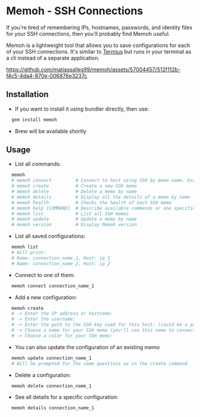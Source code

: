 # Memoh - SSH Connections

If you're tired of remembering IPs, hostnames, passwords, and identity files for your SSH connections, then you'll probably find Memoh useful.

Memoh is a lightweight tool that allows you to save configurations for each of your SSH connections. It's similar to [Termius](https://termius.com/) but runs in your terminal as a cli instead of a separate application.


https://github.com/matiassalles99/memoh/assets/57004457/512f112b-f4c5-4da4-870e-006876e3237c


## Installation

- If you want to install it using bundler directly, then use:
    
```bash
  gem install memoh
```

- Brew will be available shortly

## Usage

- List all commands:

```bash
  memoh
  # memoh connect         # Connect to host using SSH by memo name. Example: memoh connect my_server
  # memoh create          # Create a new SSH memo
  # memoh delete          # Delete a memo by name
  # memoh details         # Display all the details of a memo by name
  # memoh health          # Checks the health of each SSH memo
  # memoh help [COMMAND]  # Describe available commands or one specific command
  # memoh list            # List all SSH memos
  # memoh update          # Update a memo by name
  # memoh version         # Display Memoh version
```

- List all saved configurations:

```bash
  memoh list
  # Will print:
  # Name: connection_name_1, Host: ip_1
  # Name: connection_name_2, Host: ip_2
```

- Connect to one of them:

```bash
  memoh connect connection_name_1
```

- Add a new configuration:

```bash
  memoh create
  # -> Enter the IP address or hostname: 
  # -> Enter the username:
  # -> Enter the path to the SSH key used for this host: (could be a path to an identity file eg: ~/Desktop/Credentials/my_key.pem, or a generic SSH key that is registered in your host, eg: ~/.ssh/id_rsa)
  # -> Choose a name for your SSH memo (you'll use this name to connect to your host):
  # -> Choose a color for your SSH memo:
```

- You can also update the configuration of an existing memo

```bash
  memoh update connection_name_1
  # Will be prompted for the same questions as in the create command
```

- Delete a configuration:

```bash
  memoh delete connection_name_1
```

- See all details for a specific configuration:

```bash
  memoh details connection_name_1
```

